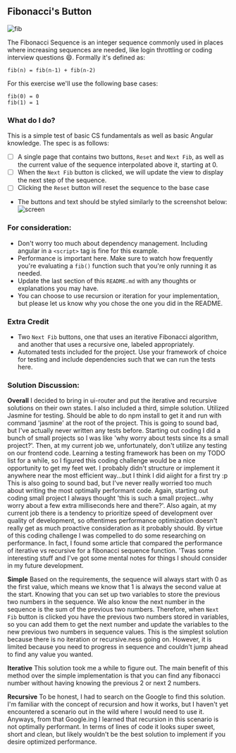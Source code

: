 ## Fibonacci's Button
![fib](https://upload.wikimedia.org/wikipedia/commons/thumb/9/93/Fibonacci_spiral_34.svg/220px-Fibonacci_spiral_34.svg.png)

The Fibonacci Sequence is an integer sequence commonly used in places where increasing sequences are needed, like login throttling or coding interview questions :smile:. Formally it's defined as:

```
fib(n) = fib(n-1) + fib(n-2)
```

For this exercise we'll use the following base cases:
```
fib(0) = 0
fib(1) = 1
```


### What do I do?

This is a simple test of basic CS fundamentals as well as basic Angular knowledge. The spec is as follows:

- [ ] A single page that contains two buttons, `Reset` and `Next Fib`, as well as the current value of the sequence interpolated above it, starting at 0.
- [ ] When the `Next Fib` button is clicked, we will update the view to display the next step of the sequence.
- [ ] Clicking the `Reset` button will reset the sequence to the base case
- The buttons and text should be styled similarly to the screenshot below:
![screen](screenshot.png)

### For consideration:

- Don't worry too much about dependency management. Including angular in a `<script>` tag is fine for this example.
- Performance is important here. Make sure to watch how frequently you're evaluating a `fib()` function such that you're only running it as needed.
- Update the last section of this `README.md` with any thoughts or explanations you may have.
- You can choose to use recursion or iteration for your implementation, but please let us know why you chose the one you did in the README.

### Extra Credit

- Two `Next Fib` buttons, one that uses an iterative Fibonacci algorithm, and another that uses a recursive one, labeled appropriately.
- Automated tests included for the project. Use your framework of choice for testing and include dependencies such that we can run the tests here.


### Solution Discussion:
**Overall**
I decided to bring in ui-router and put the iterative and recursive solutions on their own states. I also included a third, simple solution. Utilized Jasmine for testing. Should be able to do npm install to get it and run with command 'jasmine' at the root of the project. This is going to sound bad, but I've actually never written any tests before. Starting out coding I did a bunch of small projects so I was like 'why worry about tests since its a small project?'. Then, at my current job we, unfortunately, don't utilize any testing on our frontend code. Learning a testing framework has been on my TODO list for a while, so I figured this coding challenge would be a nice opportunity to get my feet wet. I probably didn't structure or implement it anywhere near the most efficient way...but I think I did aiight for a first try :p This is also going to sound bad, but I've never really worried too much about writing the most optimally performant code. Again, starting out coding small project I always thought 'this is such a small project...why worry about a few extra milliseconds here and there?'. Also again, at my current job there is a tendency to prioritize speed of development over quality of development, so oftentimes performance optimization doesn't really get as much proactive consideration as it probably should. By virtue of this coding challenge I was compelled to do some researching on performance. In fact, I found some article that compared the performance of iterative vs recursive for a fibonacci sequence function. 'Twas some interesting stuff and I've got some mental notes for things I should consider in my future development.

**Simple**
Based on the requirements, the sequence will always start with 0 as the first value, which means we know that 1 is always the second value at the start. Knowing that you can set up two variables to store the previous two numbers in the sequence. We also know the next number in the sequence is the sum of the previous two numbers. Therefore, when `Next Fib` button is clicked you have the previous two numbers stored in variables, so you can add them to get the next number and update the variables to the new previous two numbers in sequence values. This is the simplest solution because there is no iteration or recursive.ness going on. However, it is limited because you need to progress in sequence and couldn't jump ahead to find any value you wanted.

**Iterative**
This solution took me a while to figure out. The main benefit of this method over the simple implementation is that you can find any fibonacci number without having knowing the previous 2 or next 2 numbers.

**Recursive**
To be honest, I had to search on the Google to find this solution. I'm familiar with the concept of recursion and how it works, but I haven't yet encountered a scenario out in the wild where I would need to use it. Anyways, from that Google.ing I learned that recursion in this scenario is not optimally performant. In terms of lines of code it looks super sweet, short and clean, but likely wouldn't be the best solution to implement if you desire optimized performance.
